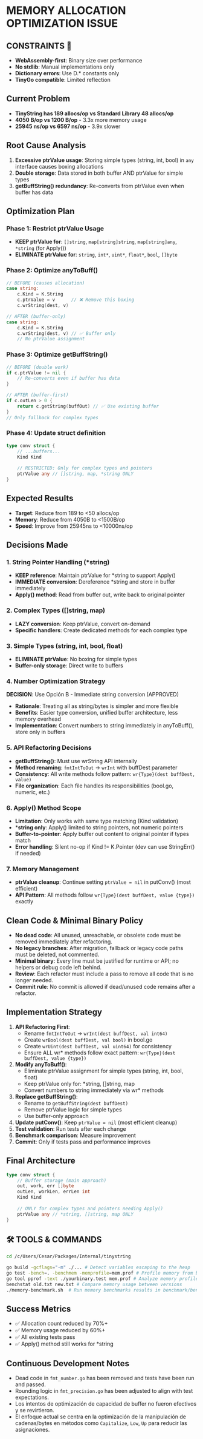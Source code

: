 # MEMORY ALLOCATION OPTIMIZATION ISSUE

## **CONSTRAINTS** 📝
- **WebAssembly-first**: Binary size over performance
- **No stdlib**: Manual implementations only
- **Dictionary errors**: Use D.* constants only
- **TinyGo compatible**: Limited reflection

## Current Problem
- **TinyString has 189 allocs/op vs Standard Library 48 allocs/op**
- **4050 B/op vs 1200 B/op** - 3.3x more memory usage
- **25945 ns/op vs 6597 ns/op** - 3.9x slower

## Root Cause Analysis
1. **Excessive ptrValue usage**: Storing simple types (string, int, bool) in `any` interface causes boxing allocations
2. **Double storage**: Data stored in both buffer AND ptrValue for simple types
3. **getBuffString() redundancy**: Re-converts from ptrValue even when buffer has data

## Optimization Plan

### Phase 1: Restrict ptrValue Usage
- **KEEP ptrValue for**: `[]string`, `map[string]string`, `map[string]any`, `*string` (for Apply())
- **ELIMINATE ptrValue for**: `string`, `int*`, `uint*`, `float*`, `bool`, `[]byte`

### Phase 2: Optimize anyToBuff()
```go
// BEFORE (causes allocation)
case string:
    c.Kind = K.String
    c.ptrValue = v      // ❌ Remove this boxing
    c.wrString(dest, v)

// AFTER (buffer-only)
case string:
    c.Kind = K.String
    c.wrString(dest, v) // ✅ Buffer only
    // No ptrValue assignment
```

### Phase 3: Optimize getBuffString()
```go
// BEFORE (double work)
if c.ptrValue != nil {
    // Re-converts even if buffer has data
}

// AFTER (buffer-first)
if c.outLen > 0 {
    return c.getString(buffOut) // ✅ Use existing buffer
}
// Only fallback for complex types
```

### Phase 4: Update struct definition
```go
type conv struct {
    // ...buffers...
    Kind Kind
    
    // RESTRICTED: Only for complex types and pointers
    ptrValue any // []string, map, *string ONLY
}
```

## Expected Results
- **Target**: Reduce from 189 to <50 allocs/op
- **Memory**: Reduce from 4050B to <1500B/op  
- **Speed**: Improve from 25945ns to <10000ns/op

## Decisions Made

### 1. String Pointer Handling (*string)
- **KEEP reference**: Maintain ptrValue for *string to support Apply()
- **IMMEDIATE conversion**: Dereference *string and store in buffer immediately
- **Apply() method**: Read from buffer out, write back to original pointer

### 2. Complex Types ([]string, map)
- **LAZY conversion**: Keep ptrValue, convert on-demand
- **Specific handlers**: Create dedicated methods for each complex type

### 3. Simple Types (string, int, bool, float)
- **ELIMINATE ptrValue**: No boxing for simple types
- **Buffer-only storage**: Direct write to buffers

### 4. Number Optimization Strategy
**DECISION**: Use Opción B - Immediate string conversion (APPROVED)
- **Rationale**: Treating all as string/bytes is simpler and more flexible
- **Benefits**: Easier type conversion, unified buffer architecture, less memory overhead
- **Implementation**: Convert numbers to string immediately in anyToBuff(), store only in buffers

### 5. API Refactoring Decisions
- **getBuffString()**: Must use wrString API internally
- **Method renaming**: `fmtIntToOut` → `wrInt` with buffDest parameter
- **Consistency**: All write methods follow pattern: `wr{Type}(dest buffDest, value)`
- **File organization**: Each file handles its responsibilities (bool.go, numeric, etc.)

### 6. Apply() Method Scope
- **Limitation**: Only works with same type matching (Kind validation)
- ***string only**: Apply() limited to string pointers, not numeric pointers
- **Buffer-to-pointer**: Apply buffer out content to original pointer if types match
- **Error handling**: Silent no-op if Kind != K.Pointer (dev can use StringErr() if needed)

### 7. Memory Management
- **ptrValue cleanup**: Continue setting `ptrValue = nil` in putConv() (most efficient)
- **API Pattern**: All methods follow `wr{Type}(dest buffDest, value {type})` exactly

## Clean Code & Minimal Binary Policy
- **No dead code**: All unused, unreachable, or obsolete code must be removed immediately after refactoring.
- **No legacy branches**: After migration, fallback or legacy code paths must be deleted, not commented.
- **Minimal binary**: Every line must be justified for runtime or API; no helpers or debug code left behind.
- **Review**: Each refactor must include a pass to remove all code that is no longer needed.
- **Commit rule**: No commit is allowed if dead/unused code remains after a refactor.

## Implementation Strategy
1. **API Refactoring First**: 
   - Rename `fmtIntToOut` → `wrInt(dest buffDest, val int64)`
   - Create `wrBool(dest buffDest, val bool)` in bool.go
   - Create `wrUint(dest buffDest, val uint64)` for consistency
   - Ensure ALL wr* methods follow exact pattern: `wr{Type}(dest buffDest, value {type})`
2. **Modify anyToBuff()**: 
   - Eliminate ptrValue assignment for simple types (string, int, bool, float)
   - Keep ptrValue only for: *string, []string, map
   - Convert numbers to string immediately via wr* methods
3. **Replace getBuffString()**: 
   - Rename to `getBuffString(dest buffDest)`
   - Remove ptrValue logic for simple types
   - Use buffer-only approach
4. **Update putConv()**: Keep `ptrValue = nil` (most efficient cleanup)
5. **Test validation**: Run tests after each change
6. **Benchmark comparison**: Measure improvement
7. **Commit**: Only if tests pass and performance improves

## Final Architecture
```go
type conv struct {
    // Buffer storage (main approach)
    out, work, err []byte
    outLen, workLen, errLen int
    Kind Kind
    
    // ONLY for complex types and pointers needing Apply()
    ptrValue any // *string, []string, map ONLY
}
```

## 🛠️ **TOOLS & COMMANDS**
```bash
cd /c/Users/Cesar/Packages/Internal/tinystring

go build -gcflags="-m" ./... # Detect variables escaping to the heap
go test -bench=. -benchmem -memprofile=mem.prof # Profile memory from benchmarks
go tool pprof -text ./yourbinary.test mem.prof # Analyze memory profile
benchstat old.txt new.txt # Compare memory usage between versions
./memory-benchmark.sh  # Run memory benchmarks results in benchmark/benchmark_results.md
```

## Success Metrics
- ✅ Allocation count reduced by 70%+
- ✅ Memory usage reduced by 60%+
- ✅ All existing tests pass
- ✅ Apply() method still works for *string

## Continuous Development Notes
- Dead code in `fmt_number.go` has been removed and tests have been run and passed.
- Rounding logic in `fmt_precision.go` has been adjusted to align with test expectations.
- Los intentos de optimización de capacidad de buffer no fueron efectivos y se revirtieron.
- El enfoque actual se centra en la optimización de la manipulación de cadenas/bytes en métodos como `Capitalize`, `Low`, `Up` para reducir las asignaciones.
